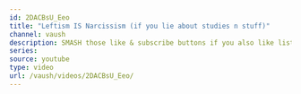 ```yaml
---
id: 2DACBsU_Eeo
title: "Leftism IS Narcissism (if you lie about studies n stuff)"
channel: vaush
description: SMASH those like & subscribe buttons if you also like listening to weird Nazi babies tearily recite the first draft of their manifesto.
series:
source: youtube
type: video
url: /vaush/videos/2DACBsU_Eeo/
---
```

